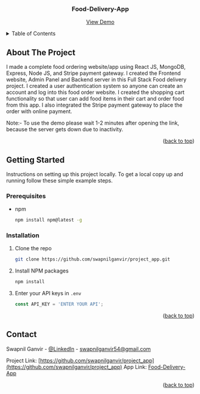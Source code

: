 <div id="readme-top" align="center">
  <h3 align="center">Food-Delivery-App</h3>
  <p align="center">
    <a href="https://food-del-frontend-nztl.onrender.com">View Demo</a>
  </p>
</div>


<!-- TABLE OF CONTENTS -->
<details>
  <summary>Table of Contents</summary>
  <ol>
    <li>
      <a href="#about-the-project">About The Project</a>
    </li>
    <li>
      <a href="#getting-started">Getting Started</a>
      <ul>
        <li><a href="#prerequisites">Prerequisites</a></li>
        <li><a href="#installation">Installation</a></li>
      </ul>
    </li>
    <li><a href="#contact">Contact</a></li>
  </ol>
</details>



<!-- ABOUT THE PROJECT -->
## About The Project

I made a complete food ordering website/app using React JS, MongoDB, Express, Node JS, and Stripe payment gateway. I created the Frontend website, Admin Panel and Backend server in this Full Stack Food delivery project.
I created a user authentication system so anyone can create an account and log into this food order website.
I created the shopping cart functionality so that user can add food items in their cart and order food from this app. I also integrated the Stripe payment gateway to place the order with online payment. 

Note:- To use the demo please wait 1-2 minutes after opening the link, because the server gets down due to inactivity.

<p align="right">(<a href="#readme-top">back to top</a>)</p>


<!-- GETTING STARTED -->
## Getting Started

Instructions on setting up this project locally.
To get a local copy up and running follow these simple example steps.

### Prerequisites

* npm
  ```sh
  npm install npm@latest -g
  ```

### Installation

1. Clone the repo
   ```sh
   git clone https://github.com/swapnilganvir/project_app.git
   ```
2. Install NPM packages
   ```sh
   npm install
   ```
3. Enter your API keys in `.env`
   ```js
   const API_KEY = 'ENTER YOUR API';
   ```

<p align="right">(<a href="#readme-top">back to top</a>)</p>


<!-- CONTACT -->
## Contact

Swapnil Ganvir  - [@LinkedIn](https://www.linkedin.com/in/swapnilganvir) - swapnilganvir54@gmail.com

Project Link: [https://github.com/swapnilganvir/project_app](https://github.com/swapnilganvir/project_app)
App Link: [Food-Delivery-App](https://food-del-frontend-nztl.onrender.com)

<p align="right">(<a href="#readme-top">back to top</a>)</p>
